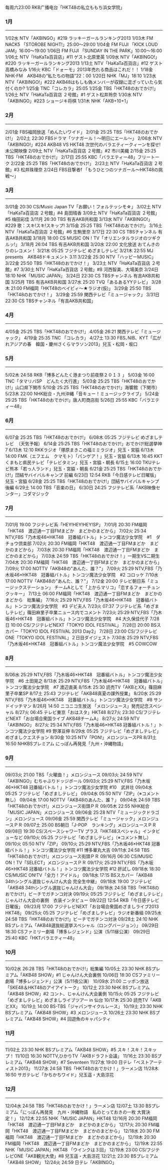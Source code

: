 每周六23:00 RKB广播电台「HKT48の私立ももち浜女学院」

### 1月
---
1/02水 NTV「AKBINGO」#219 ラッキーガールランキング2013
1/03木 FM NACK5 「STOROBE NIGHT!」25:00～29:00
1/04金 FM FUJI 「KICK LOUD JAM」16:00～19:00
1/06日 FM FUJI 「SUNDAY IN THE PARK」10:00～16:00
1/06土 NTV「HaKaTa百貨店」#11 ゲスト北原里英
1/09水 NTV「AKBINGO!」#220 ラッキーガールランキング2013
1/13土 NTV「HaKaTa百貨店」#12 ゲスト高橋みなみ
1/16火 KBC「ドォーモ」2013年売れる商品はこれだ！！
1/18金 NHK-FM　AKB48の“私たちの物語”22：00
1/20日 NHK「MJ」18:10
1/23水 NTV「AKBINGO!」#222 AKB48はもしも偽メンバーが収録に混ざっていたら気付くのか?
1/25金 TNC「コレカラ」25:05
1/25金 TBS「HKT48のおでかけ!」
1/26土 NTV「HaKaTa百貨店 ２号館」#1 ゲスト松井玲奈
1/30水 NTV「AKBINGO」#223 ショージキ将棋
1/31木 NHK「AKB+10+1」

### 2月
---
2/01金 FBS福岡放送「めんたいワイド」
2/01金 25:25 TBS「HKT48のおでかけ!」
2/02土 22:30 FBSドラマ「ツナガール！～明日にエール～」
2/06水 NTV「AKBINGO!」#224 AKB48 VS HKT48 次世代のバラエティークィーンを探せ!未公開映像
2/09土 NTV「HaKaTa百貨店 ２号館」#2 市川美織
2/15金 25:25 TBS「HKT48のおでかけ!」
2/17日 25:55 KBC「バラエティー48」フリートーク
2/22金 25:25 TBS「HKT48のおでかけ!」
2/23土 NTV「HaKaTa百貨店 ２号館」#3 松井珠理奈
2/24日 FBS目撃者f 「もうひとつのツナガール～HKT48の挑戦～」

### 3月
---
3/01金 20:30 CS/Music Japan TV「お願い！フォルテッシモ☆」
3/02土 NTV「HaKaTa百貨店 ２号館」#4 島田晴香
3/09土 NTV「HaKaTa百貨店 ２号館」#5 梅田彩佳
3/11月 26:30 TBS 有吉AKB共和国
3/13水 NTV「AKBINGO!」#229 歌：スキ!スキ!スキップ!
3/15金 25:25 TBS「HKT48のおでかけ!」
3/16土 NTV「HaKaTa百貨店 ２号館」#6 生駒里奈
3/17日 22:30 CS TBSチャンネル 有吉AKB共和国
3/18月 18:00 CS MUSIC ON！TV「オリエンタルラジオのツギクルッ!」
3/18月 26:04 TBS 有吉AKB共和国
3/20水 22:00 文化放送 おてんきのりのレコメン！
3/21木 05:25 フジテレビ めざましテレビ
3/21木 22:55 MJ　presents　AKB48ドキュメント 3.11
3/22金 25:30 NTV「ハッピーMUSIC」
3/22金 25:50 TBS「HKT48のおでかけ！」
3/23土 NTV「HaKaTa百貨店 ２号館」#7
3/30土 NTV「HaKaTa百貨店 ２号館」#8 河西智美、大場美奈
3/24日 18:10 NHK「MUSIC JAPAN」
3/24日 22:30 CS TBSチャンネル 有吉AKB共和国
3/25月 TBS 有吉AKB共和国
3/27水 25:20 TVQ「あるあるYYテレビ」
3/28木 21:00 FM福岡「HKT48のベイビィ～★ラジオ(仮)」
3/29金 25:50 TBS「HKT48のおでかけ！」
3/29金 25:59 関西テレビ「ミュージャック」
3/31日 22:30 CS TBSチャンネル「有吉AKB共和国」

### 4月
---
4/05金 25:25 TBS「HKT48のおでかけ!」
4/05金 26:21 関西テレビ「ミュージャック」
4/19金 25:35 TNC 「コレカラ」
4/27土 13:30 FBS､NIB、KYT「広がれアジアの春　韓国・慶州さくらマラソン2013」兒玉・松岡・坂口

### 5月
---
5/02木 24:58 RKB「博多どんたく港まつり前夜祭２０１３ 」
5/03金 16:00 TNC「タマリバSP　どんたく大行進」
5/03金 25:25 TBS「HKT48のおでかけ!」山口県下関市
5/10金 25:25 TBS「HKT48のおでかけ!」海響館（下関市）
5/23木 22:00 NHK総合・九州沖縄「音キュー！ミュージックライブ」
5/24金 25:25 TBS「HKT48のおでかけ!」唐人町商店街
5/26日 25:55 KBC「バラエティー48」

### 6月
---
6/07金 25:25 TBS「HKT48のおでかけ!」
6/08木 05:25 フジテレビ めざましテレビ　（天気予報）
6/14金 25:25 TBS「HKT48のおでかけ!」おでかけ!総選挙神7
6/13木 12:10 RKKラジオ「塚原まきこの福ミミラジオ」兒玉・宮脇
6/13木 14:00 FMK（エフエム　クマモト）「パンゲア！」兒玉・宮脇
6/13木 16:45 KKTくまもと県民テレビ「テレビタミン」兒玉・宮脇・朝長
6/15土 16:00 TKUテレビ熊本「若っ人ランド」兒玉・宮脇・朝長
6/21金 25:25 TBS「HKT48のおでかけ!」団結サバイバルキャンプ 前編
6/23日 12:54 RKB「今日感テレビ日曜版」兒玉・宮脇
6/28金 25:25 TBS「HKT48のおでかけ!」団結サバイバルキャンプ 後編
6/29土 14:00 TBS「音楽の日」
6/30日 24:25 フジテレビ系「AKB映像センター」コダマジック

### 7月
---
7/01月 19:00 フジテレビ系「HEY!HEY!HEY!SP」
7/01月 20:30 FM福岡「HKT48　渡辺通一丁目FMまどか　まどかのまどから」
7/02火 25:34 NTV,FBS「乃木坂46×HKT48　冠番組バトル」トンコツ魔法少女学院　#1　ダチョウ倶楽部
7/02火 20:30 FM福岡「HKT48　渡辺通一丁目FMまどか　まどかのまどから」
7/03水 20:30 FM福岡「HKT48　渡辺通一丁目FMまどか　まどかのまどから」
7/03水 24:59 TBS「HKT48のおでかけ！」一期生VS二期生
7/04木 20:30 FM福岡「HKT48　渡辺通一丁目FMまどか　まどかのまどから」
7/09火 17:00 NOTTV「AKB48の"あんた、誰？"」
7/09火 25:29 NTV,FBS「乃木坂46×HKT48　冠番組バトル」トンコツ魔法少女学院　#2 コロッケ
7/10水 17:00 NOTTV「AKB48の"あんた、誰？"」
7/12金 20:00 テレビ朝日系「ミュージックステーション」 チームAとして「上からマリコ」「恋するフォーチュンクッキー」
7/13土 06:00 FM福岡「HKT48　渡辺通一丁目FMまどか　まどかのまどから　総集編」
7/16火 25:29 NTV,FBS「乃木坂46×HKT48　冠番組バトル」トンコツ魔法少女学院　#3 デビ夫人
7/23火 07:37 フジテレビ系「めざましテレビ」篠田麻里子卒業ニュース内でコメント
7/23火 25:29 NTV,FBS「乃木坂46×HKT48　冠番組バトル」トンコツ魔法少女学院　#4 大久保佳代子
7/28日 10:00 CS/フジテレビNEXT「TOKYO IDOL FESTIVAL」
7/28日 20:00 BSスカパー「TOKYO IDOL FESTIVAL 2013 Day2」
7/28日 23:00 CS/フジテレビONE「TOKYO IDOL FESTIVAL」２日目ダイジェスト
7/30水 25:29 NTV,FBS「乃木坂46×HKT48　冠番組バトル」トンコツ魔法少女学院　#5 COWCOW

### 8月
---
8/06水 25:29 NTV,FBS「乃木坂46×HKT48　冠番組バトル」トンコツ魔法少女学院　#6 土田晃之
8/13水 25:29 NTV,FBS「乃木坂46×HKT48　冠番組バトル」トンコツ魔法少女学院　#7 渡辺直美
8/15木 25:30 読売TV「AKBとXX」篠田麻里子卒業SP
8/17土 25:43 フジテレビ「AKB48真夏の課外授業」
8/20水 25:29 NTV,FBS「乃木坂46×HKT48　冠番組バトル」トンコツ魔法少女学院　#8 サンドイッチマン
8/26月 14:50 ニコニコ生放送 「メロンジュース」発売記念スペシャル
8/27火 06:45 テレビ東京「おはスタ」HKT48
8/27火 23:30 CS/フジテレビNEXT「お台場合衆国ライブ AKB48チームA」
8/27火 24:59 NTV「AKBINGO」
8/27火 25:34 NTV,FBS「乃木坂46×HKT48 冠番組バトル！」トンコツ魔法少女学院 #9 野澤亘伸
8/29水 05:25 フジテレビ「めざましテレビ」めざましクエスチョン
8/30金 10:25 NTV「PON!」メロンジュースPR
8/31土 16:50 NHKBSプレミアム にっぽん再発見「九州・沖縄物語」

### 9月
---
09/03火 21:00 TBS「火曜曲！」メロンジュース
09/03火 24:59 NTV「AKBINGO」むちゃぶりドッジボール
09/03火 25:29 NTV,FBS「乃木坂46×HKT48 冠番組バトル！」トンコツ魔法少女学院 #10　武井壮
09/04水 05:25 フジテレビ「めざましテレビ」
09/04水 05:50 NTV「ZIP」（※コメント無し）
09/04水 17:00 NOTTV「AKB48のあんた、誰？」
09/04水 24:59 TBS「HKT48のおでかけ!」メロンジュース街頭ＰＲ
09/05木 22:55 NHK総合「MUSIC JAPAN」メロンジュース
09/06金 25:28 NTV「ミュージックドラゴン」メロンジュース
09/06金 25:59 関西テレビ「ミュージャック」メロンジュースＰＲ
09/07土 25:00 BS朝日「J-POP　ランキング」メロンジュースＰＲ
09/08日 19:30 CS/スペースシャワーTV プラス「HKT48スペシャル」インタビューなど
09/10火 05:25 フジテレビ「めざましテレビ」（※コメント無し）
09/10火 05:50 NTV「ZIP」
09/10火 25:29 NTV,FBS「乃木坂46×HKT48 冠番組バトル！」トンコツ魔法少女学院 #11 博多華丸大吉
09/11水 24:58 TBS「HKT48のおでかけ!」メロンジュース街頭ＰＲ
09/16月 06:30 CS/MUSIC ON！TV「SELECT」メロンジュースＰＲ
09/17火 25:29 NTV,FBS「乃木坂46×HKT48 冠番組バトル！」トンコツ魔法少女学院 #12 肝試し
09/18水 18:30 CS/MUSIC ON!TV「全力！アイドル」
09/18水 17:15 BSスカパー「AKB48 34thシングル選抜じゃんけん大会 完全生中継」
09/18水 19:00 フジテレビ「AKB48 34thシングル選抜じゃんけん大会」
09/18水 24:58 TBS「HKT48のおでかけ!」ビーチでガチンコ対決
09/19火 05:25 フジテレビ「めざましテレビ」じゃんけん大会の裏側　衣装インタビュー
09/22日 12:54 RKB「今日感テレビ日曜版」
09/23月 17:00 フジテレビNEXT「お台場合衆国めざましライブ2013 HKT48」
09/25火 05:25 フジテレビ「めざましテレビ」ラジオ新番組
09/25水 24:58 TBS「HKT48のおでかけ!」ビーチでガチンコ対決
09/28土 24:10 NHK BSプレミアム「AKB48選抜総選挙スペシャル（ロングバージョン）」
09/29日 18:30 CSファミリー劇場「博多レジェンド」公演（5/11昼公演）
09/29日 25:40 KBC「HKTバラエティー48」

### 10月
---
10/02水 26:28 TBS「HKT48のおでかけ!」総集編
10/05土 23:30 NHK BSプレミアム「AKB48 SHOW」#1 じゃんけん大会裏側
10/06日 18:30 CSファミリー劇場「博多レジェンド」公演（5/11夜公演）
10/09水 21:00 ニッポン放送「SKE48＆HKT48のアイアイトーク」
10/12土 23:30 NHK BSプレミアム「AKB48 SHOW」#2 コント、じゃんけん大会裏側
10/15火 05:25 フジテレビ「めざましテレビ」めざましライブツアー in 仙台
10/17木 25:30 読売TV「AKBとXX」
10/19土 14:00 BS-TBS「ジャパンサイクルレース」
10/19土 23:30 NHK BSプレミアム「AKB48 SHOW」#3 メロンジュース
10/26土 23:30 NHK BSプレミアム「AKB48 SHOW」#4 回遊魚のキャパシティ

### 11月
---
11/02土 23:30 NHK BSプレミアム「AKB48 SHOW」#5 スキ！スキ！スキップ！
11/10日 16:30 NOTTV,ひかりTV「AKBドラフト会議」
11/16土 23:30 BSプレミアム「AKB48 SHOW」#7 Seventeen
11/27水 19:00 日テレ「ベストアーティスト2013」
11/27水 24:58 TBS「HKT48のおでかけ！」ラーメン店
11/28木 16:50 サガテレビ「かちかちワイド」兒玉遥・大島涼花

### 12月
---
12/04水 24:58 TBS「HKT48のおでかけ！」ラーメン店
12/07土 13:30 BSプレミアム「にっぽん再発見　九州・沖縄物語　私のとっておきの一枚 大賞決定！」
12/12木 22:55 NHK「MUSIC JAPAN」HKT48
12/16月 20:30 FM福岡「HKT48　渡辺通一丁目FMまどか　まどかのまどから」
12/17火 20:30 FM福岡「HKT48　渡辺通一丁目FMまどか　まどかのまどから」
12/18水 20:30 FM福岡「HKT48　渡辺通一丁目FMまどか　まどかのまどから」
12/19木 20:30 FM福岡「HKT48　渡辺通一丁目FMまどか　まどかのまどから」
12/19木 22:55 NHK「MUSIC JAPAN」HKT48 「ウインクは３回」
12/19木 23:00 CS/フジテレビONE「AKB観光大使」#8 兒玉遥・大島涼花
12/21土 23:30 BSプレミアム「AKB48 SHOW」
12/24火 24:59 日テレ「AKBINGO」